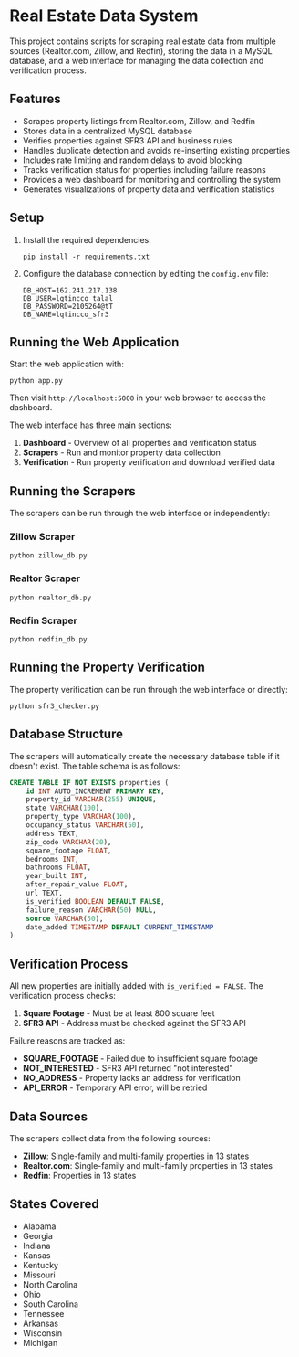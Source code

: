 # Real Estate Data System

This project contains scripts for scraping real estate data from multiple sources (Realtor.com, Zillow, and Redfin), storing the data in a MySQL database, and a web interface for managing the data collection and verification process.

## Features

- Scrapes property listings from Realtor.com, Zillow, and Redfin
- Stores data in a centralized MySQL database
- Verifies properties against SFR3 API and business rules
- Handles duplicate detection and avoids re-inserting existing properties
- Includes rate limiting and random delays to avoid blocking
- Tracks verification status for properties including failure reasons
- Provides a web dashboard for monitoring and controlling the system
- Generates visualizations of property data and verification statistics

## Setup

1. Install the required dependencies:
   ```
   pip install -r requirements.txt
   ```

2. Configure the database connection by editing the `config.env` file:
   ```
   DB_HOST=162.241.217.138
   DB_USER=lqtincco_talal
   DB_PASSWORD=2105264@tT
   DB_NAME=lqtincco_sfr3
   ```

## Running the Web Application

Start the web application with:

```
python app.py
```

Then visit `http://localhost:5000` in your web browser to access the dashboard.

The web interface has three main sections:
1. **Dashboard** - Overview of all properties and verification status
2. **Scrapers** - Run and monitor property data collection
3. **Verification** - Run property verification and download verified data

## Running the Scrapers

The scrapers can be run through the web interface or independently:

### Zillow Scraper

```
python zillow_db.py
```

### Realtor Scraper

```
python realtor_db.py
```

### Redfin Scraper

```
python redfin_db.py
```

## Running the Property Verification

The property verification can be run through the web interface or directly:

```
python sfr3_checker.py
```

## Database Structure

The scrapers will automatically create the necessary database table if it doesn't exist. The table schema is as follows:

```sql
CREATE TABLE IF NOT EXISTS properties (
    id INT AUTO_INCREMENT PRIMARY KEY,
    property_id VARCHAR(255) UNIQUE,
    state VARCHAR(100),
    property_type VARCHAR(100),
    occupancy_status VARCHAR(50),
    address TEXT,
    zip_code VARCHAR(20),
    square_footage FLOAT,
    bedrooms INT,
    bathrooms FLOAT,
    year_built INT,
    after_repair_value FLOAT,
    url TEXT,
    is_verified BOOLEAN DEFAULT FALSE,
    failure_reason VARCHAR(50) NULL,
    source VARCHAR(50),
    date_added TIMESTAMP DEFAULT CURRENT_TIMESTAMP
)
```

## Verification Process

All new properties are initially added with `is_verified = FALSE`. The verification process checks:

1. **Square Footage** - Must be at least 800 square feet
2. **SFR3 API** - Address must be checked against the SFR3 API

Failure reasons are tracked as:
- **SQUARE_FOOTAGE** - Failed due to insufficient square footage
- **NOT_INTERESTED** - SFR3 API returned "not interested"
- **NO_ADDRESS** - Property lacks an address for verification
- **API_ERROR** - Temporary API error, will be retried

## Data Sources

The scrapers collect data from the following sources:

- **Zillow**: Single-family and multi-family properties in 13 states
- **Realtor.com**: Single-family and multi-family properties in 13 states
- **Redfin**: Properties in 13 states

## States Covered

- Alabama
- Georgia
- Indiana
- Kansas
- Kentucky
- Missouri
- North Carolina
- Ohio
- South Carolina
- Tennessee
- Arkansas
- Wisconsin
- Michigan 